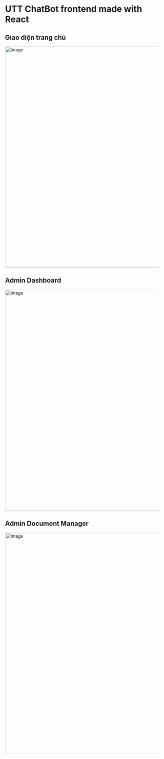 # UTT ChatBot frontend made with React

## Giao diện trang chủ
<img width="1440" height="723" alt="Image" src="https://github.com/user-attachments/assets/44380883-80de-4e07-9200-8bc66f9599df" />

## Admin Dashboard
<img width="1440" height="723" alt="Image" src="https://github.com/user-attachments/assets/d835a106-2a14-452a-9a74-42bc3f7a0732" />

## Admin Document Manager
<img width="1440" height="723" alt="Image" src="https://github.com/user-attachments/assets/2bf0bd5a-5cd3-4f9f-9b1c-b1bee54ee06d" />